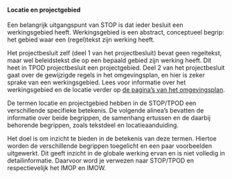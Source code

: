﻿#### Locatie en projectgebied

Een belangrijk uitgangspunt van STOP is dat ieder besluit een werkingsgebied
heeft. Werkingsgebied is een abstract, conceptueel begrip: het gebied waar een
(regel)tekst zijn werking heeft.

Het projectbesluit zelf (deel 1 van het projectbesluit) bevat geen regeltekst, maar 
wel beleidstekst die op een bepaald gebied zijn werking heeft. Dit heet in TPOD projectbesluit
een projectgebied. Deel 2 van het projectbesluit gaat over de gewijzigde regels in het omgevingsplan, 
en hier is zeker sprake van een werkingsgebied. Lees voor informatie over het werkingsgebied en 
de locatie verder op [de pagina’s van het omgevingsplan](https://wegwijzerstoptpod.nl/omgevingsplan/regels-omgevingsplan-werkingsgebied-en-locatie).

De termen locatie en projectgebied hebben in de STOP/TPOD een verschillende
specifieke betekenis. De volgende alinea’s bevatten de informatie over beide
begrippen, de samenhang ertussen en de daarbij behorende begrippen, zoals
tekstdeel en locatieaanduiding.

Het doel is om inzicht te bieden in de betekenis van deze termen. Hiertoe worden
de verschillende begrippen toegelicht en een paar voorbeelden uitgewerkt. Dit
geeft inzicht in de globale werking ervan en is niet volledig in
detailinformatie. Daarvoor word je verwezen naar STOP/TPOD en respectievelijk
het IMOP en IMOW.
